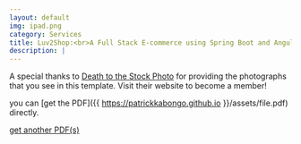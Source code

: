 ```yaml
---
layout: default
img: ipad.png
category: Services
title: Luv2Shop:<br>A Full Stack E-commerce using Spring Boot and Angular
description: |
---
```

  A special thanks to [Death to the Stock Photo](https://drive.google.com/drive/search?q=pdf) for providing the photographs that you see in this template.  Visit their website to become a member!

you can [get the PDF]({{ https://patrickkabongo.github.io }}/assets/file.pdf) directly.

<a href="{{ https://patrickkabongo.github.io }}/assets/file.pdf" target="_blank">get another PDF(s)</a>
